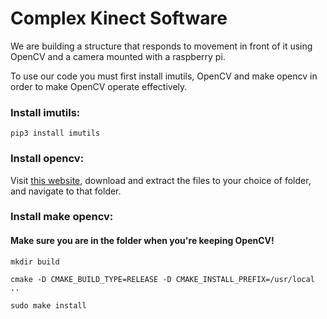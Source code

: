 # Complex Kinect Software

We are building a structure that responds to movement in front of it using OpenCV and a
camera mounted with a raspberry pi.

To use our code you must first install imutils, OpenCV and make opencv in order to make OpenCV operate effectively.

### Install imutils:
`pip3 install imutils`

### Install opencv:
Visit [this website](https://sourceforge.net/projects/opencvlibrary/), download
and extract the files to your choice of folder, and navigate to that folder.

### Install make opencv:
#### Make sure you are in the folder when you're keeping OpenCV!
`mkdir build`

`cmake -D CMAKE_BUILD_TYPE=RELEASE -D CMAKE_INSTALL_PREFIX=/usr/local ..`

`sudo make install`
